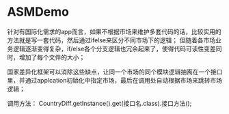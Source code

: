 # ASMDemo

针对有国际化需求的app而言，如果不根据市场来维护多套代码的话，比较实用的方法就是写一套代码，然后通过ifelse来区分不同市场下的逻辑；
但随着各市场业务逻辑逐渐变得复杂，if/else各个分支逻辑也冗余起来了，使得代码可读性变差同时，增加了每个文件的大小；

国家差异化框架可以消除这些缺点，让同一个市场的同个模块逻辑抽离在一个接口里，并通过applcation初始化中指定市场，最后在调用处自动根据市场来跳转市场逻辑；

调用方法： CountryDiff.getInstance().get(接口名.class).接口方法();
